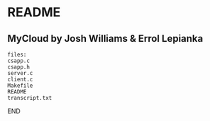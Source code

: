 README
========
MyCloud by Josh Williams & Errol Lepianka
----------------------------
````
files:
csapp.c
csapp.h
server.c
client.c
Makefile
README
transcript.txt
`````

END
